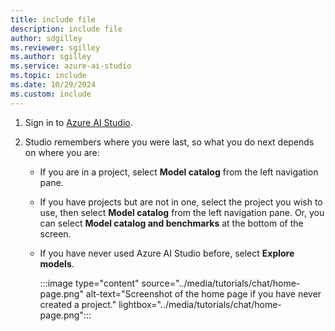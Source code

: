 ```yaml
---
title: include file
description: include file
author: sdgilley
ms.reviewer: sgilley
ms.author: sgilley
ms.service: azure-ai-studio
ms.topic: include
ms.date: 10/29/2024
ms.custom: include
---
```

1. Sign in to [Azure AI Studio](https://ai.azure.com).
1. Studio remembers where you were last, so what you do next depends on where you are:

    * If you are in a project, select **Model catalog** from the left navigation pane.
    * If you have projects but are not in one, select the project you wish to use, then select **Model catalog** from the left navigation pane. Or, you can select **Model catalog and benchmarks** at the bottom of the screen.
    * If you have never used Azure AI Studio before, select **Explore models**. 
  
        :::image type="content" source="../media/tutorials/chat/home-page.png" alt-text="Screenshot of the home page if you have never created a project." lightbox="../media/tutorials/chat/home-page.png":::
